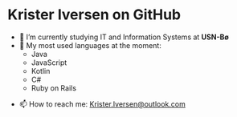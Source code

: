 # Krister Iversen on GitHub

<!--**Bjelke98/Bjelke98** is a ✨ _special_ ✨ repository because its `README.md` (this file) appears on your GitHub profile.-->

- 🔭 I’m currently studying IT and Information Systems at **USN-Bø**
- 🌱 My most used languages at the moment:
  - Java
  - JavaScript
  - Kotlin
  - C#
  - Ruby on Rails
<!--- 👯 I’m looking to collaborate on ...-->
<!--- 🤔 I’m looking for help with ...-->
<!--- 💬 Ask me about ...-->
- 📫 How to reach me: [Krister.Iversen@outlook.com](mailto:Krister.Iversen@outlook.com)
<!--- 😄 Pronouns: ...-->
<!--- ⚡ Fun fact: --> 
